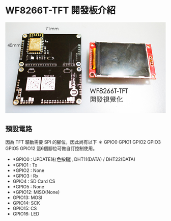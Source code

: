 # WF8266T-TFT 開發板介紹

![](../imgs/DSC01945_1000.jpg)

## 預設電路
因為 TFT 驅動需要 SPI 的腳位，因此尚有以下 ＊ GPIO0 GPIO1 GPIO2 GPIO3 GPIO5 GPIO12 這6個腳位可做自訂控制使用。

* *GPIO0 : UPDATE(紅色按鍵), DHT11(DATA) / DHT22(DATA)
* *GPIO1 : Tx
* *GPIO2 : None
* *GPIO3 : Rx
* GPIO4 : SD Card CS
* *GPIO5 : None
* *GPIO12: MISO(None)
* GPIO13: MOSI
* GPIO14: SCK
* GPIO15: CS
* GPIO16: LED
